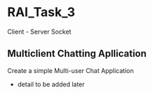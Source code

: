 # RAI_Task_3
Client - Server Socket

## Multiclient Chatting Apllication
Create a simple Multi-user Chat Application

 - detail to be added later

